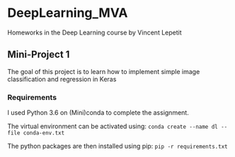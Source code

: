 # DeepLearning_MVA
Homeworks in the Deep Learning course by Vincent Lepetit

## Mini-Project 1
The goal of this project is to learn how to implement simple image classification and regression
in Keras

### Requirements
I used Python 3.6 on (Mini)conda to complete the assignment.

The virtual environment can be activated using: ``conda create --name dl --file conda-env.txt``

The python packages are then installed using pip: ``pip -r requirements.txt``

